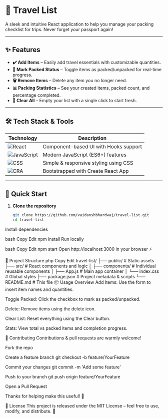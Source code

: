 # 🧳 Travel List

A sleek and intuitive React application to help you manage your packing checklist for trips. Never forget your passport again!  

---

## ✨ Features

- **✔️ Add Items** – Easily add travel essentials with customizable quantities.
- **🎯 Mark Packed Status** – Toggle items as packed/unpacked for real-time progress.
- **🗑️ Remove Items** – Delete any item you no longer need.
- **📊 Packing Statistics** – See your created items, packed count, and percentage completed.
- **🔄 Clear All** – Empty your list with a single click to start fresh.

---

## 🛠️ Tech Stack & Tools

| Technology        | Description                                |
|------------------|--------------------------------------------|
| ![React](https://img.shields.io/badge/React-18-blue) | Component-based UI with Hooks support     |
| ![JavaScript](https://img.shields.io/badge/JS-ES6%2B-yellow) | Modern JavaScript (ES6+) features         |
| ![CSS](https://img.shields.io/badge/CSS3-styled-green) | Simple & responsive styling using CSS     |
| ![CRA](https://img.shields.io/badge/CRA-create--react--app-blueviolet) | Bootstrapped with Create React App       |

---

## 🚀 Quick Start

1. **Clone the repository**
   ```bash
   git clone https://github.com/vaidanshbhardwaj/travel-list.git
   cd travel-list
Install dependencies

bash
Copy
Edit
npm install
Run locally

bash
Copy
Edit
npm start
Open http://localhost:3000 in your browser ⚡

📁 Project Structure
php
Copy
Edit
travel-list/
├── public/              # Static assets
├── src/                 # React components and logic
│   ├── components/      # Individual reusable components
│   ├── App.js           # Main app container
│   └── index.css        # Global styles
├── package.json         # Project metadata & scripts
└── README.md            # This file
📦 Usage Overview
Add Items: Use the form to insert item names and quantities.

Toggle Packed: Click the checkbox to mark as packed/unpacked.

Delete: Remove items using the delete icon.

Clear List: Reset everything using the Clear button.

Stats: View total vs packed items and completion progress.

💬 Contributing
Contributions & pull requests are warmly welcome!

Fork the repo

Create a feature branch git checkout -b feature/YourFeature

Commit your changes git commit -m 'Add some feature'

Push to your branch git push origin feature/YourFeature

Open a Pull Request

Thanks for helping make this useful! 🙏

📜 License
This project is released under the MIT License – feel free to use, modify, and distribute. 💌

